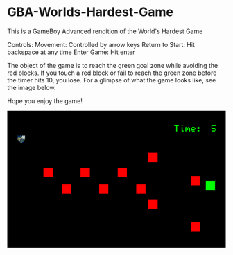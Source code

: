 # GBA-Worlds-Hardest-Game
This is a GameBoy Advanced rendition of the World's Hardest Game

Controls:
Movement: Controlled by arrow keys
Return to Start: Hit backspace at any time
Enter Game: Hit enter

The object of the game is to reach the green goal zone while avoiding the red blocks. If you touch a red block or fail to reach the green zone before the timer hits 10, you lose.
For a glimpse of what the game looks like, see the image below.

Hope you enjoy the game!

![alt text](https://github.com/matthewhogan22/GBA-Worlds-Hardest-Game/blob/main/GBA%20Game%20Clip.png?raw=true)
